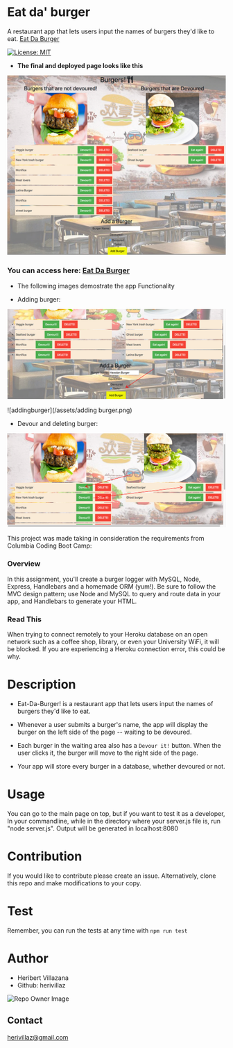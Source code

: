 # Eat da' burger
A restaurant app that lets users input the names of burgers they'd like to eat.
[Eat Da Burger](https://sheltered-shore-18370.herokuapp.com/)

[![License: MIT](https://img.shields.io/badge/License-MIT-blue.svg)](https://opensource.org/licenses/MIT)

* **The final and deployed page looks like this**

![Home Page](/assets/homepage.png)


### You can access here: [Eat Da Burger](https://sheltered-shore-18370.herokuapp.com/)

* The following images demostrate the app Functionality

* Adding burger:

![addBurger](/assets/addburger.png)

![addingburger](/assets/adding burger.png)

* Devour and deleting burger:

![Devour burger](/assets/devour.png)

This project was made taking in consideration the requirements from Columbia Coding Boot Camp:

### Overview

In this assignment, you'll create a burger logger with MySQL, Node, Express, Handlebars and a homemade ORM (yum!). Be sure to follow the MVC design pattern; use Node and MySQL to query and route data in your app, and Handlebars to generate your HTML.

### Read This

When trying to connect remotely to your Heroku database on an open network such as a coffee shop, library, or even your University WiFi, it will be blocked. If you are experiencing a Heroku connection error, this could be why.


# Description

* Eat-Da-Burger! is a restaurant app that lets users input the names of burgers they'd like to eat.

* Whenever a user submits a burger's name, the app will display the burger on the left side of the page -- waiting to be devoured.

* Each burger in the waiting area also has a `Devour it!` button. When the user clicks it, the burger will move to the right side of the page.

* Your app will store every burger in a database, whether devoured or not.

# Usage
You can go to the main page on top, but if you want to test it as a developer, In your commandline, while in the directory where your server.js file is, run "node server.js". Output will be generated in localhost:8080

# Contribution
If you would like to contribute please create an issue. Alternatively, clone this repo and make modifications to your copy.

# Test
Remember, you can run the tests at any time with `npm run test`

# Author
* Heribert Villazana
* Github: herivillaz

![Repo Owner Image](https://avatars.githubusercontent.com/herivillaz?s=200)

## Contact
herivillaz@gmail.com